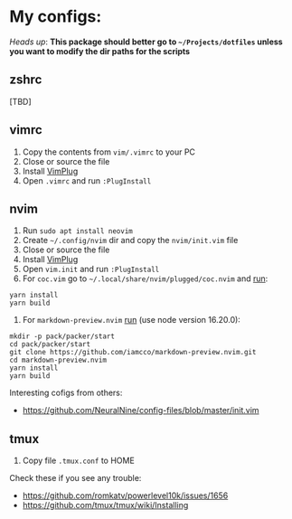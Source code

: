 # My configs:

*Heads up*: **This package should better go to `~/Projects/dotfiles` unless you want to modify the dir paths for the scripts**

## zshrc
[TBD]

## vimrc

1. Copy the contents from `vim/.vimrc` to your PC
1. Close or source the file
1. Install [VimPlug](https://github.com/junegunn/vim-plug#vim)
1. Open `.vimrc` and run `:PlugInstall`

## nvim

1. Run `sudo apt install neovim`
1. Create `~/.config/nvim` dir and copy the `nvim/init.vim` file
1. Close or source the file
1. Install [VimPlug](https://github.com/junegunn/vim-plug#neovim)
1. Open `vim.init` and run `:PlugInstall`
1. For `coc.vim` go to `~/.local/share/nvim/plugged/coc.nvim` and [run](https://github.com/neoclide/coc.nvim/issues/3258):
```
yarn install
yarn build
```
1. For `markdown-preview.nvim` [run](https://github.com/iamcco/markdown-preview.nvim) (use node version 16.20.0):
```
mkdir -p pack/packer/start
cd pack/packer/start
git clone https://github.com/iamcco/markdown-preview.nvim.git
cd markdown-preview.nvim
yarn install
yarn build
```


Interesting cofigs from others:
* https://github.com/NeuralNine/config-files/blob/master/init.vim

## tmux

1. Copy file `.tmux.conf` to HOME

Check these if you see any trouble:
* https://github.com/romkatv/powerlevel10k/issues/1656
* https://github.com/tmux/tmux/wiki/Installing
